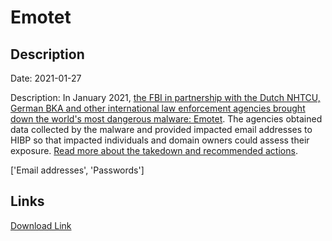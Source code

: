 # Emotet

## Description

Date: 2021-01-27

Description:
In January 2021, <a href="https://www.troyhunt.com/data-from-the-emotet-malware-is-now-searchable-in-have-i-been-pwned-courtesy-of-the-fbi-and-nhtcu" target="_blank" rel="noopener">the FBI in partnership with the Dutch NHTCU, German BKA and other international law enforcement agencies brought down the world's most dangerous malware: Emotet</a>. The agencies obtained data collected by the malware and provided impacted email addresses to HIBP so that impacted individuals and domain owners could assess their exposure. <a href="https://www.troyhunt.com/data-from-the-emotet-malware-is-now-searchable-in-have-i-been-pwned-courtesy-of-the-fbi-and-nhtcu" target="_blank" rel="noopener">Read more about the takedown and recommended actions</a>.


['Email addresses', 'Passwords']

## Links

[Download Link](https://link-to.net/1229997/641.7792168457921/dynamic/?r=aHR0cHM6Ly93d3cubWVkaWFmaXJlLmNvbS92aWV3L3BoVU14d0QyT3VLcTZFcy8vZmlsZQ==)